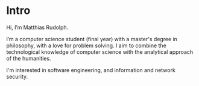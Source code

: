# Intro

Hi, I’m Matthias Rudolph.

I’m a computer science student (final year) with a master's degree in philosophy, with a love for problem solving. I aim to combine the technological knowledge of computer science with the analytical approach of the humanities.

I'm interested in software engineering, and information and network security.
